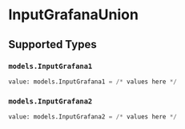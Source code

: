 # InputGrafanaUnion


## Supported Types

### `models.InputGrafana1`

```python
value: models.InputGrafana1 = /* values here */
```

### `models.InputGrafana2`

```python
value: models.InputGrafana2 = /* values here */
```

